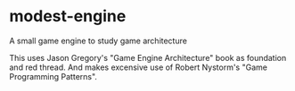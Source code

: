 # modest-engine

A small game engine to study game architecture

This uses Jason Gregory's "Game Engine Architecture" book as foundation and  red thread.
And makes excensive use of Robert Nystorm's "Game Programming Patterns".
